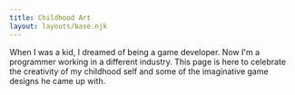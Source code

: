 ```yaml
---
title: Childhood Art
layout: layouts/base.njk
---
```


When I was a kid, I dreamed of being a game developer. Now I'm a programmer working in a different industry. This page is here to celebrate the creativity of my childhood self and some of the imaginative game designs he came up with.

